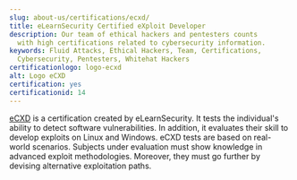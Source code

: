 ```yaml
---
slug: about-us/certifications/ecxd/
title: eLearnSecurity Certified eXploit Developer
description: Our team of ethical hackers and pentesters counts
  with high certifications related to cybersecurity information.
keywords: Fluid Attacks, Ethical Hackers, Team, Certifications,
  Cybersecurity, Pentesters, Whitehat Hackers
certificationlogo: logo-ecxd
alt: Logo eCXD
certification: yes
certificationid: 14
---
```


[eCXD](https://elearnsecurity.com/product/ecxd-certification/)
is a certification created by eLearnSecurity.
It tests the individual's ability
to detect software vulnerabilities.
In addition,
it evaluates their skill
to develop exploits on Linux and Windows.
eCXD tests are based on real-world scenarios.
Subjects under evaluation must show knowledge
in advanced exploit methodologies.
Moreover,
they must go further
by devising alternative exploitation paths.
